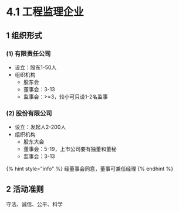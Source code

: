 # 4.1 工程监理企业

## 1 组织形式

### (1) 有限责任公司

* 设立：股东1-50人
* 组织机构
  * 股东会
  * 董事会：3-13
  * 监事会：>=3，较小可只设1-2名监事

### (2) 股份有限公司

* 设立：发起人2-200人
* 组织机构
  * 股东大会
  * 董事会：5-19，上市公司要有独董和董秘
  * 监事会：3-13

{% hint style="info" %}
经董事会同意，董事可兼任经理
{% endhint %}

## 2 活动准则

守法、诚信、公平、科学
